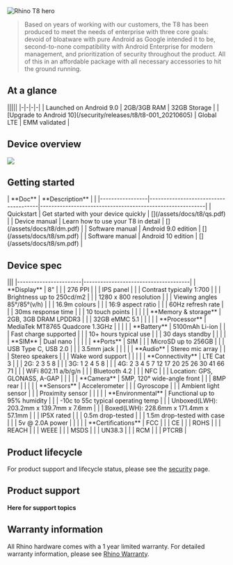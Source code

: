 <div class="device-grid">
  <div class="device-image">
    <img src="/assets/t8-1x.png" alt="Rhino T8 hero">
  </div>
  <div class="device-intro">
    <blockquote>
      Based on years of working with our customers, the T8 has been produced to meet the needs of enterprise with three core goals: devoid of bloatware with pure Android as Google intended it to be, second-to-none compatibility with Android Enterprise for modern management, and prioritization of security throughout the product. All of this in an affordable package with all necessary accessories to hit the ground running.
    </blockquote>
  </div>
</div>

## At a glance

<div id="support_table" class="table-headless table-spec" markdown="1">
|||||
|-|-|-|-|
| <i class="fab fa-android"></i> Launched on Android 9.0 | <i class="fas fa-memory"></i> 2GB/3GB RAM | <i class="fas fa-hdd"></i> 32GB Storage |
| <i class="fab fa-android"></i> [Upgrade to Android 10](/security/releases/t8/t8-001_20210605)  | <i class="fas fa-signal"></i> Global LTE | <span class="fa-stack fa-2x"> <i class="far fa-certificate fa-stack-1x"></i>  <i class="fab fa-android fa-stack-1x"></i></span> EMM validated |
</div>

## Device overview

[![](/assets/t8_overview-1x.png)](/assets/t8_overview-1x.png)

## Getting started

<div id="support_table" markdown="1">
| **Doc**         | **Description**                      | <i class="fa fa-cloud"></i>                               |
|-----------------|--------------------------------------|-----------------------------------------------------------|
| Quickstart      | Get started with your device quickly | [<i class="fas fa-download"></i>](/assets/docs/t8/qs.pdf) |
| Device manual   | Learn how to use your T8 in detail   | [<i class="fas fa-download"></i>](/assets/docs/t8/dm.pdf) |
| Software manual | Android 9.0 edition                  | [<i class="fas fa-download"></i>](/assets/docs/t8/sm.pdf) |
| Software manual | Android 10 edition                   | [<i class="fas fa-download"></i>](/assets/docs/t8/sm.pdf) |
</div>

## Device spec

<div id="support_table" class="table-headless table-spec" markdown="1">
|||
|-----------------------|--------------------------------------|
| **Display**           | 8"                                   |
|                       | 276 PPI                              |
|                       | IPS panel                            |
|                       | Contrast typically 1:700             |
|                       | Brightness up to 250cd/m2            |
|                       | 1280 x 800 resolution                |
|                       | Viewing angles 85°/85°(v/h)          |
|                       | 16.9m colours                        |
|                       | 16:9 aspect ratio                    |
|                       | 60Hz refresh rate                    |
|                       | 30ms response time                   |
|                       | 10 touch points                      |
|                       |                                      |
| **Memory & storage**  | 2GB, 3GB DRAM LPDDR3                 |
|                       | 32GB eMMC 5.1                        |
|                       |                                      |
| **Processor**         | MediaTek MT8765 Quadcore 1.3GHz      |
|                       |                                      |
| **Battery**           | 5100mAh Li-ion                       |
|                       | Fast charge supported                |
|                       | 10+ hours typical use                |
|                       | 30 days standby                      |
|                       |                                      |
| **SIM**               | Dual nano                            |
|                       |                                      |
| **Ports**             | SIM                                  |
|                       | MicroSD up to 256GB                  |
|                       | USB Type C, USB 2.0                  |
|                       | 3.5mm jack                           |
|                       |                                      |
| **Audio**             | Stereo mic array                     |
|                       | Stereo speakers                      |
|                       | Wake word support                    |
|                       |                                      |
| **Connectivity**      | LTE Cat 3                            |
|                       | 2G: 2 3 5 8                          |
|                       | 3G: 1 2 4 5 8                        |
|                       | 4G: 2 3 4 5 7 12 17 20 25 26 30 41 66 71 |
|                       | WiFi 802.11 a/b/g/n                  |
|                       | Bluetooth 4.2                        |
|                       | NFC                                  |
|                       | Location: GPS, GLONASS, A-GAP        |
|                       |                                      |
| **Camera**            | 5MP, 120° wide-angle front           |
|                       | 8MP rear                             |
|                       |                                      |
| **Sensors**           | Accelerometer                        |
|                       | Gyroscope                            |
|                       | Ambient light sensor                 |
|                       | Proximity sensor                     |
|                       |                                      |
| **Environmental**     | Functional up to 95% humidity        |
|                       | -10c to 55c typical operating temp   |
|                       | Unboxed(LWH): 203.2mm x 139.7mm x 7.6mm   |
|                       | Boxed(LWH): 228.6mm x 171.4mm x 57.1mm    |
|                       | IP5X rated                           |
|                       | 0.5m drop-tested                     |
|                       | 1.5m drop-tested with case           |
|                       | 5v @ 2.0A power                      |
|                       |                                      |
| **Certifications**    | FCC                                  |
|                       | CE                                   |
|                       | ROHS                                 |
|                       | REACH                                |
|                       | WEEE                                 |
|                       | MSDS                                 |
|                       | UN38.3                               |
|                       | RCM                                  |
|                       | PTCRB                                |
</div>

## Product lifecycle

For product support and lifecycle status, please see the [security](/security) page.

## Product support

**Here for support topics**

## Warranty information

All Rhino hardware comes with a 1 year limited warranty. For detailed warranty information, please see [Rhino Warranty](/support/warranty).
